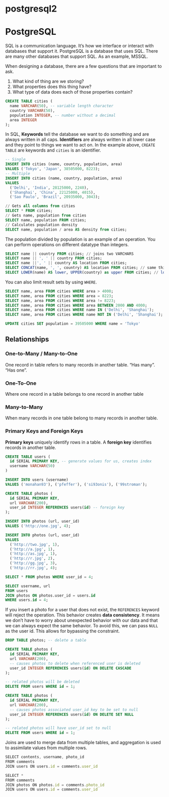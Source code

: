 # postgresql2

# PostgreSQL

SQL is a communication language. It’s how we interface or interact with databases that support it. PostgreSQL is a database that uses SQL. There are many other databases that support SQL. As an example, MSSQL.

When designing a database, there are a few questions that are important to ask.

1. What kind of thing are we storing?
2. What properties does this thing have?
3. What type of data does each of those properties contain?

```sql
CREATE TABLE cities (
  name VARCHAR(50), -- variable length character
  country VARCHAR(50),
  population INTEGER, -- number without a decimal
  area INTEGER
);
```

In SQL, ******************Keywords****************** tell the database we want to do something and are always written in all caps. ************************Identifiers************************ are always written in all lower case and they point to things we want to act on. In the example above, `CREATE TABLE` are keywords and `cities` is an identifier.

```sql
-- Single
INSERT INTO cities (name, country, population, area) 
VALUES ('Tokyo', 'Japan', 38505000, 8223);
-- Multiple
INSERT INTO cities (name, country, population, area) 
VALUES 
  ('Delhi', 'India', 28125000, 2240),
  ('Shanghai', 'China', 22125000, 4015),
  ('Sao Paulo', 'Brazil', 20935000, 3043);
```

```sql
// Gets all columns from cities
SELECT * FROM cities;
// Gets name, population from cities
SELECT name, population FROM cities;
// Calculates population density
SELECT name, population / area AS density from cities;
```

The population divided by population is an example of an operation. You can perform operations on different datatype than integers.

```sql
SELECT name || country FROM cities; // joins two VARCHARS
SELECT name || ', ' || country FROM cities;
SELECT name ||', ' || country AS location FROM cities;
SELECT CONCAT(name, ', ', country) AS location FROM cities; // same thing
SELECT LOWER(name) AS lower, UPPER(country) as upper FROM cities; // lower, upper
```

You can also limit result sets by using `WHERE`.

```sql
SELECT name, area FROM cities WHERE area > 4000;
SELECT name, area FROM cities WHERE area = 8223;
SELECT name, area FROM cities WHERE area != 8223;
SELECT name, area FROM cities WHERE area BETWEEN 2000 AND 4000;
SELECT name, area FROM cities WHERE name IN ('Delhi', 'Shanghai');
SELECT name, area FROM cities WHERE name NOT IN ('Delhi', 'Shanghai');
```

```sql
UPDATE cities SET population = 39505000 WHERE name = 'Tokyo'
```

## Relationships

### One-to-Many / Many-to-One

One record in table refers to many records in another table. “Has many”. “Has one”.

### One-To-One

Where one record in a table belongs to one record in another table

### Many-to-Many

When many records in one table belong to many records in another table.

### Primary Keys and Foreign Keys

**Primary keys** uniquely identify rows in a table. A **foreign key** identifies records in another table.

```sql
CREATE TABLE users (
  id SERIAL PRIMARY KEY, -- generate values for us, creates index
  username VARCHAR(50)
)

INSERT INTO users (username)
VALUES ('monahan93'), ('pfeffer'), ('si93onis'), ('99stroman');
```

```sql
CREATE TABLE photos (
  id SERIAL PRIMARY KEY,
  url VARCHAR(200),
  user_id INTEGER REFERENCES users(id) -- foreign key
);

INSERT INTO photos (url, user_id)
VALUES ('http://one.jpg', 4);

INSERT INTO photos (url, user_id)
VALUES 
  ('http://two.jpg', 1),
  ('http://a.jpg', 1),
  ('http://as.jpg', 1),
  ('http://r.jpg', 2),
  ('http://gg.jpg', 3),
  ('http://rr.jpg', 4);

SELECT * FROM photos WHERE user_id = 4;

SELECT username, url 
FROM users
JOIN photos ON photos.user_id = users.id
WHERE users.id = 4;
```

If you insert a photo for a user that does not exist, the `REFERENCES` keyword will reject the operation. This behavior creates ****************data consistency****************. It means we don’t have to worry about unexpected behavior with our data and that we can always expect the same behavior. To avoid this, we can pass `NULL` as the user id. This allows for bypassing the constraint.

```sql
DROP TABLE photos; -- delete a table

CREATE TABLE photos (
  id SERIAL PRIMARY KEY,
  url VARCHAR(200),
  -- causes photos to delete when referenced user is deleted
  user_id INTEGER REFERENCES users(id) ON DELETE CASCADE
);

-- related photos will be deleted
DELETE FROM users WHERE id = 1;

CREATE TABLE photos (
  id SERIAL PRIMARY KEY,
  url VARCHAR(200),
  -- causes photos associated user_id key to be set to null
  user_id INTEGER REFERENCES users(id) ON DELETE SET NULL
);

-- related photos will have user_id set to null
DELETE FROM users WHERE id = 1;
```

Joins are used to merge data from multiple tables, and aggregation is used to assimilate values from multiple rows.

```jsx
SELECT contents, username, photo_id
FROM comments
JOIN users ON users.id = comments.user_id

SELECT *
FROM comments
JOIN photos ON photos.id = comments.photo_id
JOIN users ON users.id = comments.user_id
```
